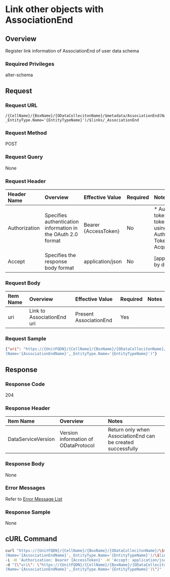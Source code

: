 # Link other objects with AssociationEnd

## Overview

Register link information of AssociationEnd of user data schema

### Required Privileges

alter-schema


## Request

### Request URL

```
/{CellName}/{BoxName}/{ODataCollecitonName}/$metadata/AssociationEnd(Name='{AssociationEndName}', 
_EntityType.Name='{EntityTypeName}')/$links/_AssociationEnd
```

### Request Method

POST

### Request Query

None

### Request Header

|Header Name|Overview|Effective Value|Required|Notes|
|:--|:--|:--|:--|:--|
|Authorization|Specifies authentication information in the OAuth 2.0 format|Bearer {AccessToken}|No|* Authentication tokens are the tokens acquired using the Authentication Token Acquisition API|
|Accept|Specifies the response body format|application/json|No|[application/json] by default|

### Request Body

|Item Name|Overview|Effective Value|Required|Notes|
|:--|:--|:--|:--|:--|
|uri|Link to AssociationEnd uri|Present AssociationEnd|Yes||

### Request Sample

```JSON
{"uri": "https://{UnitFQDN}/{CellName}/{BoxName}/{ODataCollecitonName}/$metadata/AssociationEnd
(Name='{AssociationEndName}',_EntityType.Name='{EntityTypeName}')"}
```


## Response

### Response Code

204

### Response Header

|Item Name|Overview|Notes|
|:--|:--|:--|
|DataServiceVersion|Version information of ODataProtocol|Return only when AssociationEnd can be created successfully|

### Response Body

None

### Error Messages

Refer to [Error Message List](004_Error_Messages.md)

### Response Sample

None


## cURL Command

```sh
curl "https://{UnitFQDN}/{CellName}/{BoxName}/{ODataCollecitonName}/\$metadata/AssociationEnd\
(Name='{AssociationEndName}',_EntityType.Name='{EntityTypeName}')/\$links/_AssociationEnd" -X POST \
-i -H 'Authorization: Bearer {AccessToken}' -H 'Accept: application/json' -H 'Accept:application/json' \
-d "{\"uri\": \"https://{UnitFQDN}/{CellName}/{BoxName}/{ODataCollecitonName}/\$metadata/AssociationEnd\
(Name='{AssociationEndName}',_EntityType.Name='{EntityTypeName}')\"}"
```


